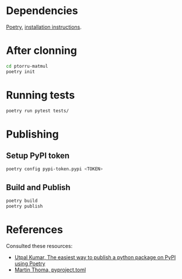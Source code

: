 # Dependencies

[Poetry](https://python-poetry.org), [installation instructions](https://python-poetry.org/docs/).

# After clonning

```bash
cd ptorru-matmul
poetry init
```

# Running tests

```bash
poetry run pytest tests/
```

# Publishing

## Setup PyPI token

```bash
poetry config pypi-token.pypi <TOKEN>
```

## Build and Publish

```bash
poetry build
poetry publish
```

# References

Consulted these resources:

- [Utpal Kumar, The easiest way to publish a python package on PyPI using Poetry](https://www.earthinversion.com/utilities/easiest-way-to-publish-a-python-package-using-poetry/)
- [Martin Thoma, pyproject.toml](https://martin-thoma.com/pyproject-toml/)
